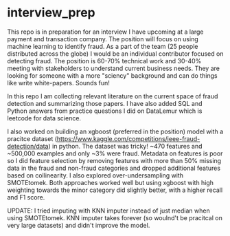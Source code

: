 # interview_prep
This repo is in preparation for an interview I have upcoming at a large payment and transaction company. The position will focus on using machine learning to identify fraud. As a part of the team (25 people distributed across the globe) I would be an individual contributor focused on detecting fraud. The position is 60-70% technical work and 30-40% meeting with stakeholders to understand current business needs. They are looking for someone with a more "sciency" background and can do things like write white-papers. Sounds fun! 

In this repo I am collecting relevant literature on the current space of fraud detection and summarizing those papers. I have also added SQL and Python answers from practice questions I did on DataLemur which is leetcode for data science. 

I also worked on building an xgboost (preferred in the position) model with a pracitce dataset (https://www.kaggle.com/competitions/ieee-fraud-detection/data) in python. The dataset was tricky! ~470 features and ~500,000 examples and only ~3% were fraud. Metadata on features is poor so I did feature selection by removing features with more than 50% missing data in the fraud and non-fraud categories and dropped additional features based on collinearity. I also explored over-undersampling with SMOTEtomek. Both approaches worked well but using xgboost with high weighting towards the minor category did slightly better, with a higher recall and F1 score. 

UPDATE: I tried imputing with KNN imputer instead of just median when using SMOTEtomek. KNN imputer takes forever (so woulnd't be pracitcal on very large datasets) and didn't improve the model. 
